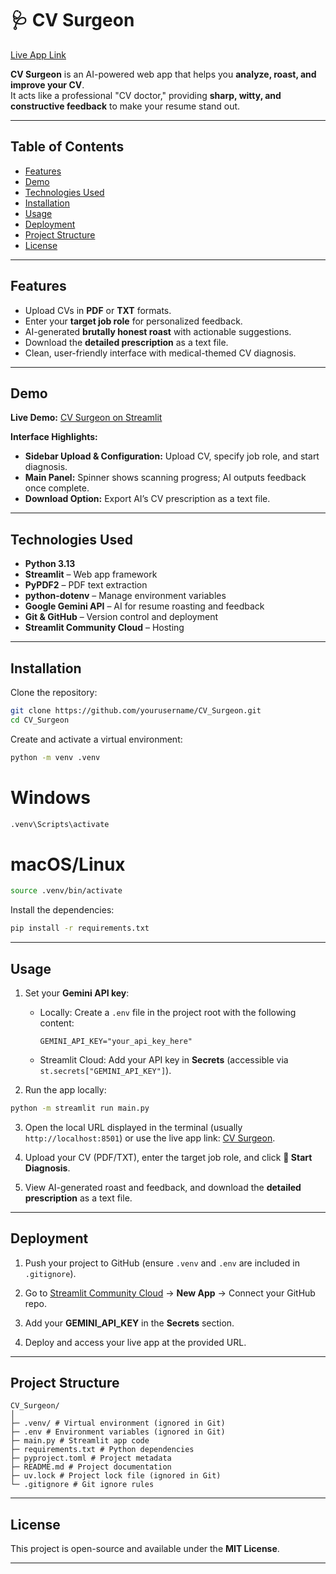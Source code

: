 # 🩺 CV Surgeon

[Live App Link](https://cv-surgeon.streamlit.app/)

**CV Surgeon** is an AI-powered web app that helps you **analyze, roast, and improve your CV**.  
It acts like a professional "CV doctor," providing **sharp, witty, and constructive feedback** to make your resume stand out.

---

## Table of Contents
- [Features](#features)
- [Demo](#demo)
- [Technologies Used](#technologies-used)
- [Installation](#installation)
- [Usage](#usage)
- [Deployment](#deployment)
- [Project Structure](#project-structure)
- [License](#license)

---

## Features
- Upload CVs in **PDF** or **TXT** formats.
- Enter your **target job role** for personalized feedback.
- AI-generated **brutally honest roast** with actionable suggestions.
- Download the **detailed prescription** as a text file.
- Clean, user-friendly interface with medical-themed CV diagnosis.

---

## Demo
**Live Demo:** [CV Surgeon on Streamlit](https://cv-surgeon.streamlit.app/)  

**Interface Highlights:**
- **Sidebar Upload & Configuration:** Upload CV, specify job role, and start diagnosis.  
- **Main Panel:** Spinner shows scanning progress; AI outputs feedback once complete.  
- **Download Option:** Export AI’s CV prescription as a text file.

---

## Technologies Used
- **Python 3.13**
- **Streamlit** – Web app framework
- **PyPDF2** – PDF text extraction
- **python-dotenv** – Manage environment variables
- **Google Gemini API** – AI for resume roasting and feedback
- **Git & GitHub** – Version control and deployment
- **Streamlit Community Cloud** – Hosting

---

## Installation

Clone the repository:

```bash
git clone https://github.com/yourusername/CV_Surgeon.git
cd CV_Surgeon
```
Create and activate a virtual environment:

```bash
python -m venv .venv
```
# Windows
```bash
.venv\Scripts\activate
```
# macOS/Linux
```bash
source .venv/bin/activate
```
Install the dependencies:

```bash
pip install -r requirements.txt
```

---

## Usage

1. Set your **Gemini API key**:
   - Locally: Create a `.env` file in the project root with the following content:
     ```env
     GEMINI_API_KEY="your_api_key_here"
     ```
   - Streamlit Cloud: Add your API key in **Secrets** (accessible via `st.secrets["GEMINI_API_KEY"]`).

2. Run the app locally:

```bash
python -m streamlit run main.py
```
3. Open the local URL displayed in the terminal (usually `http://localhost:8501`) or use the live app link: [CV Surgeon](https://cv-surgeon.streamlit.app/).

4. Upload your CV (PDF/TXT), enter the target job role, and click **🔬 Start Diagnosis**.

5. View AI-generated roast and feedback, and download the **detailed prescription** as a text file.

---

## Deployment 

1. Push your project to GitHub (ensure `.venv` and `.env` are included in `.gitignore`).

2. Go to [Streamlit Community Cloud](https://share.streamlit.io/) → **New App** → Connect your GitHub repo.

3. Add your **GEMINI_API_KEY** in the **Secrets** section.

4. Deploy and access your live app at the provided URL.

---

## Project Structure
```env
CV_Surgeon/
│
├─ .venv/ # Virtual environment (ignored in Git)
├─ .env # Environment variables (ignored in Git)
├─ main.py # Streamlit app code
├─ requirements.txt # Python dependencies
├─ pyproject.toml # Project metadata
├─ README.md # Project documentation
├─ uv.lock # Project lock file (ignored in Git)
└─ .gitignore # Git ignore rules
```
---

## License
This project is open-source and available under the **MIT License**.

---
